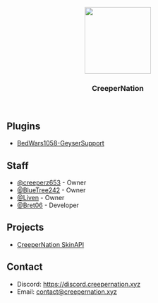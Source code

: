 <p align="center">
  <img src="https://raw.githubusercontent.com/CreeperNation/.github/master/profile/CNIcon%25402x.png" height="150">
  <h3 align="center">CreeperNation</h3>
</p>
<br>

## Plugins
 - [BedWars1058-GeyserSupport](https://github.com/CreeperNation/BedWars1058-GeyserSupport)

## Staff  
 - [@creeperz653](https://github.com/Creeperz653) - Owner
 - [@BlueTree242](https://github.com/BlueTree242) - Owner
 - [@Liven](https://github.com/CallMeAryan) - Owner
 - [@Bret06](https://github.com/Bret06) - Developer

## Projects
 - [CreeperNation SkinAPI](https://api-docs.creepernation.xyz)

## Contact
 - Discord: https://discord.creepernation.xyz
 - Email: [contact@creepernation.xyz](mailto:contact@creepernation.xyz)
